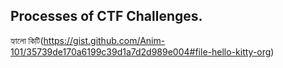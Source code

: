 ## Processes of CTF Challenges.

  হ্যালো কিটি(https://gist.github.com/Anim-101/35739de170a6199c39d1a7d2d989e004#file-hello-kitty-org)
